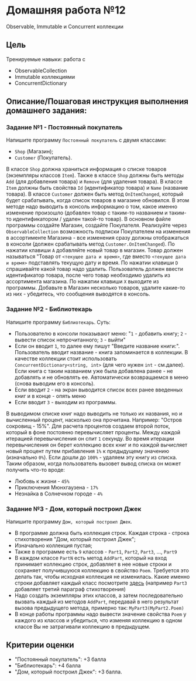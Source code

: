 # Домашняя работа №12

Observable, Immutable и Concurrent коллекции

## Цель
Тренируемые навыки: работа с
* ObservableCollection
* Immutable коллекциями
* ConcurrentDictionary

## Описание/Пошаговая инструкция выполнения домашнего задания:

### Задание №1 - Постоянный покупатель

Напишите программу `Постоянный покупатель` с двумя классами:
* `Shop` (Магазин);
* `Customer` (Покупатель).

В классе `Shop` должна храниться информация о списке товаров (экземпляры классов `Item`). Также в классе `Shop` должны быть методы `Add` (для добавления товара) и `Remove` (для удаления товара).
В классе `Item` должны быть свойства `Id` (идентификатор товара) и `Name` (название товара).
В классе `Customer` должен быть метод `OnItemChanged`, который будет срабатывать, когда список товаров в магазине обновился. В этом методе надо выводить в консоль информацию о том, какое именно изменение произошло (добавлен товар с таким-то названием и таким-то идентификатором / удален такой-то товар).
В основном файле программы создайте Магазин, создайте Покупателя. Реализуйте через `ObservableCollection` возможность подписки Покупателем на изменения в ассортименте Магазина - все изменения сразу должны отображаться в консоли (должен срабатывать метод `Customer.OnItemChanged`).
По нажатии клавиши `A` добавляйте новый товар в магазин. Товар должен называться "Товар от `<текущее дата и время>`, где вместо `<текущее дата и время>` подставлять текущую дату и время.
По нажатии клавиши `D` спрашивайте какой товар надо удалить. Пользователь должен ввести идентификатор товара, после чего товар необходимо удалить из ассортимента магазина.
По нажатии клавиши `X` выходите из программы.
Добавьте в Магазин несколько товаров, удалите какие-то из них - убедитесь, что сообщения выводятся в консоль.

### Задание №2 - Библиотекарь

Напишите программу `Библиотекарь`. Суть:
* Пользователю в консоли показывают меню: "`1` - добавить книгу; `2` - вывести список непрочитанного; `3` - выйти"
* Если он вводит `1`, то далее ему пишут "Введите название книги:". Пользователь вводит название - книга запоминается в коллекции. В качестве коллекции стоит использовать `ConcurrentDictionary<string, int>` (для чего нужен `int` - см.далее). Если книга с таким названием уже была добавлена ранее - не добавлять и не обновлять ее. Автоматически возвращаемся в меню (снова выводим его в консоль).
* Если вводит `2` - на экран выводится список всех ранее введенных книг и в конце - опять меню
* Если вводит `3` - выходим из программы.

В выводимом списке книг надо выводить не только их названия, но и вычисленный процент, насколько она прочитана. Например: "Остров сокровищ - 15%".
Для расчета процентов создаем второй поток, который в фоне постоянно перевычисляет проценты. Между каждой итерацией перевычисления он спит `1` секунду. Во время итерации перевычисления он берет коллекцию всех книг и по каждой вычисляет новый процент путем прибавления `1%` к предыдущему значению (изначально `0%`). Если дошли до `100%` - удаляем эту книгу из списка.
Таким образом, когда пользователь вызовет вывод списка он может получить что-то вроде:
* Любовь к жизни - `45%`
* Приключения Мюнхгаузена - `17%`
* Незнайка в Солнечном городе - `4%`

### Задание №3 - Дом, который построил Джек

Напишите программу `Дом, который построил Джек`.
* В программе должна быть коллекция строк. Каждая строка - строка стихотворения "Дом, который построил Джек";
* Изначально коллекция пустая;
* Также в программе есть `9` классов - `Part1`, `Part2`, `Part3`, ..., `Part9`
* В каждом классе `PartN` есть метод `AddPart`, который на вход принимает коллекцию строк, добавляет в нее новые строки и сохраняет получившуюся коллекцию в свойство `Poem`. Требуется это делать так, чтобы исходная коллекция не изменилась. Какие именно строки добавляет каждый класс посмотрите [здесь](https://russkaja-skazka.ru/dom-kotoryiy-postroil-dzhek-stihi-samuil-marshak/) (например `Part3` добавляет третий параграф стихотворения)
* Надо создать экземпляры этих классов, а затем последовательно вызвать каждый из методов `AddPart`, передавай в него результат вызова предыдущего метода, примерно так: `MyPart3(MyPart2.Poem)`
* В конце работы программы надо вывести значение свойства `Poem` у каждого из классов и убедиться, что изменяя коллекцию в одном классе Вы не затрагивали коллекцию в предыдущем.

## Критерии оценки
* "Постоянный покупатель": +3 балла
* "Библиотекарь": +4 балла
* "Дом, который построил Джек": +3 балла.
